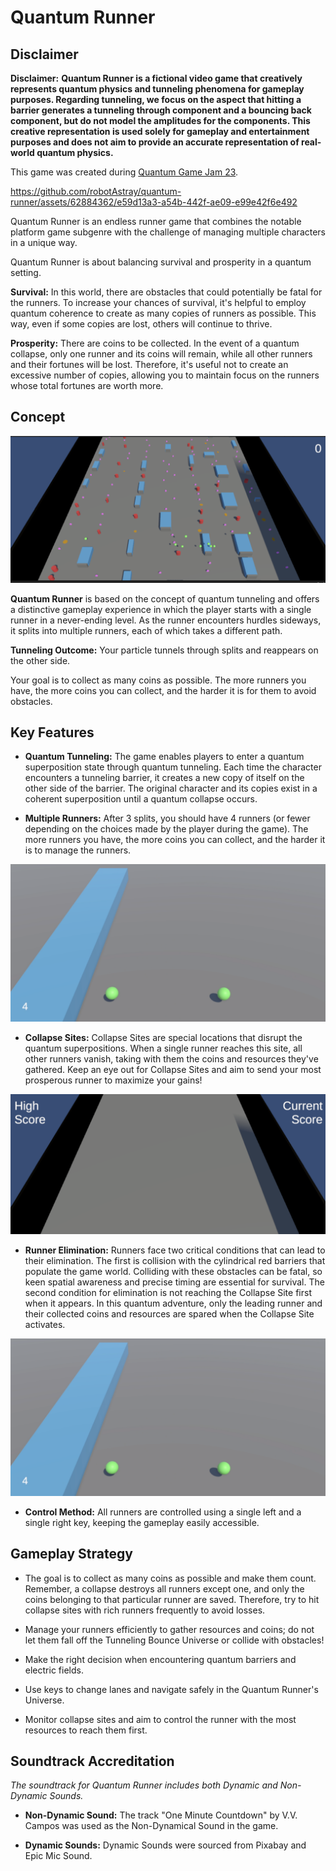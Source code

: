 # Quantum Runner

## Disclaimer

**Disclaimer:** **Quantum Runner is a fictional video game that creatively represents quantum physics and tunneling phenomena for gameplay purposes. Regarding tunneling, we focus on the aspect that hitting a barrier generates a tunneling through component and a bouncing back component, but do not model the amplitudes for the components. This creative representation is used solely for gameplay and entertainment purposes and does not aim to provide an accurate representation of real-world quantum physics.**


This game was created during [Quantum Game Jam 23](https://itch.io/jam/quantum-game-jam-2023).



https://github.com/robotAstray/quantum-runner/assets/62884362/e59d13a3-a54b-442f-ae09-e99e42f6e492


Quantum Runner is an endless runner game that combines the notable platform game subgenre with the challenge of managing multiple characters in a unique way.

Quantum Runner is about balancing survival and prosperity in a quantum setting.

**Survival:** In this world, there are obstacles that could potentially be fatal for the runners. To increase your chances of survival, it's helpful to employ quantum coherence to create as many copies of runners as possible. This way, even if some copies are lost, others will continue to thrive.

**Prosperity:** There are coins to be collected. In the event of a quantum collapse, only one runner and its coins will remain, while all other runners and their fortunes will be lost. Therefore, it's useful not to create an excessive number of copies, allowing you to maintain focus on the runners whose total fortunes are worth more.

## Concept

<p align="center">
  <img src="https://github.com/robotAstray/quantum-runner/blob/50ad100f31836d4b4936f6c6661798a409147f72/images/qgj_flying-balls.png" alt="Quantum Runner">
</p>

**Quantum Runner** is based on the concept of quantum tunneling and offers a distinctive gameplay experience in which the player starts with a single runner in a never-ending level. As the runner encounters hurdles sideways, it splits into multiple runners, each of which takes a different path.

**Tunneling Outcome:** Your particle tunnels through splits and reappears on the other side.

Your goal is to collect as many coins as possible. The more runners you have, the more coins you can collect, and the harder it is for them to avoid obstacles.

## Key Features

- **Quantum Tunneling:** The game enables players to enter a quantum superposition state through quantum tunneling. Each time the character encounters a tunneling barrier, it creates a new copy of itself on the other side of the barrier. The original character and its copies exist in a coherent superposition until a quantum collapse occurs.

- **Multiple Runners:** After 3 splits, you should have 4 runners (or fewer depending on the choices made by the player during the game). The more runners you have, the more coins you can collect, and the harder it is to manage the runners.

<p align="center">
  <img src="https://github.com/robotAstray/quantum-runner/blob/50ad100f31836d4b4936f6c6661798a409147f72/images/splitting.png" alt="Multiple Runners">
</p>


- **Collapse Sites:** Collapse Sites are special locations that disrupt the quantum superpositions. When a single runner reaches this site, all other runners vanish, taking with them the coins and resources they've gathered. Keep an eye out for Collapse Sites and aim to send your most prosperous runner to maximize your gains!

<p align="center">
  <img src="https://github.com/robotAstray/quantum-runner/blob/cbbb602712436bb0d5de47300fb43b43e66d53a2/images/qgj_5.png" alt="Runners Score">
</p>

- **Runner Elimination:** Runners face two critical conditions that can lead to their elimination. The first is collision with the cylindrical red barriers that populate the game world. Colliding with these obstacles can be fatal, so keen spatial awareness and precise timing are essential for survival. The second condition for elimination is not reaching the Collapse Site first when it appears. In this quantum adventure, only the leading runner and their collected coins and resources are spared when the Collapse Site activates.

<p align="center">
  <img src="https://github.com/robotAstray/quantum-runner/blob/bb7eb0ad0caa58be84fc912bb45a6e1c6cd79e9c/images/splitting.png" alt="Runners Elimination">
</p>

- **Control Method:** All runners are controlled using a single left and a single right key, keeping the gameplay easily accessible.


## Gameplay Strategy

- The goal is to collect as many coins as possible and make them count. Remember, a collapse destroys all runners except one, and only the coins belonging to that particular runner are saved. Therefore, try to hit collapse sites with rich runners frequently to avoid losses.

- Manage your runners efficiently to gather resources and coins; do not let them fall off the Tunneling Bounce Universe or collide with obstacles!

- Make the right decision when encountering quantum barriers and electric fields.

- Use keys to change lanes and navigate safely in the Quantum Runner's Universe.

- Monitor collapse sites and aim to control the runner with the most resources to reach them first.

## Soundtrack Accreditation

*The soundtrack for *Quantum Runner* includes both Dynamic and Non-Dynamic Sounds.*

- **Non-Dynamic Sound:** The track "One Minute Countdown" by V.V. Campos was used as the Non-Dynamical Sound in the game.

- **Dynamic Sounds:** Dynamic Sounds were sourced from Pixabay and Epic Mic Sound.
